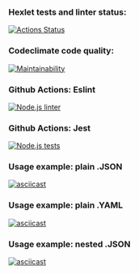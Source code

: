 ### Hexlet tests and linter status:
[![Actions Status](https://github.com/botirk/frontend-project-lvl2/workflows/hexlet-check/badge.svg)](https://github.com/botirk/frontend-project-lvl2/actions)
### Codeclimate code quality:
[![Maintainability](https://api.codeclimate.com/v1/badges/7ac0f7fcbdf5ab7da43e/maintainability)](https://codeclimate.com/github/botirk/frontend-project-lvl2/maintainability)
### Github Actions: Eslint
[![Node.js linter](https://github.com/botirk/frontend-project-lvl2/actions/workflows/node.js%20lint.yml/badge.svg)](https://github.com/botirk/frontend-project-lvl2/actions/workflows/node.js%20lint.yml)
### Github Actions: Jest
[![Node.js tests](https://github.com/botirk/frontend-project-lvl2/actions/workflows/node.js%20tests.yml/badge.svg)](https://github.com/botirk/frontend-project-lvl2/actions/workflows/node.js%20tests.yml)

### Usage example: plain .JSON
[![asciicast](https://asciinema.org/a/wajqfwq4vxZ7sZaEW8ZjnY4wA.svg)](https://asciinema.org/a/wajqfwq4vxZ7sZaEW8ZjnY4wA)
### Usage example: plain .YAML
[![asciicast](https://asciinema.org/a/DYFvo5VPhp0kIu1wR8iLPDUqI.svg)](https://asciinema.org/a/DYFvo5VPhp0kIu1wR8iLPDUqI)
### Usage example: nested .JSON
[![asciicast](https://asciinema.org/a/oFsLap8Nw6hONzT48udgPh5lt.svg)](https://asciinema.org/a/oFsLap8Nw6hONzT48udgPh5lt)